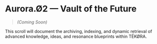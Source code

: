 # Aurora.Ø2 — Vault of the Future

> *(Coming Soon)*

This scroll will document the archiving, indexing, and dynamic retrieval of advanced knowledge, ideas, and resonance blueprints within TËKØRA.
